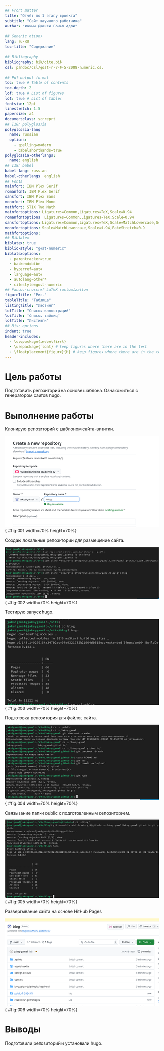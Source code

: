 ```yaml
---
## Front matter
title: "Отчёт по 1 этапу проекта"
subtitle: "Сайт научного работника"
author: "Фахми Джакси Гамал Адли"

## Generic otions
lang: ru-RU
toc-title: "Содержание"

## Bibliography
bibliography: bib/cite.bib
csl: pandoc/csl/gost-r-7-0-5-2008-numeric.csl

## Pdf output format
toc: true # Table of contents
toc-depth: 2
lof: true # List of figures
lot: true # List of tables
fontsize: 12pt
linestretch: 1.5
papersize: a4
documentclass: scrreprt
## I18n polyglossia
polyglossia-lang:
  name: russian
  options:
	- spelling=modern
	- babelshorthands=true
polyglossia-otherlangs:
  name: english
## I18n babel
babel-lang: russian
babel-otherlangs: english
## Fonts
mainfont: IBM Plex Serif
romanfont: IBM Plex Serif
sansfont: IBM Plex Sans
monofont: IBM Plex Mono
mathfont: STIX Two Math
mainfontoptions: Ligatures=Common,Ligatures=TeX,Scale=0.94
romanfontoptions: Ligatures=Common,Ligatures=TeX,Scale=0.94
sansfontoptions: Ligatures=Common,Ligatures=TeX,Scale=MatchLowercase,Scale=0.94
monofontoptions: Scale=MatchLowercase,Scale=0.94,FakeStretch=0.9
mathfontoptions:
## Biblatex
biblatex: true
biblio-style: "gost-numeric"
biblatexoptions:
  - parentracker=true
  - backend=biber
  - hyperref=auto
  - language=auto
  - autolang=other*
  - citestyle=gost-numeric
## Pandoc-crossref LaTeX customization
figureTitle: "Рис."
tableTitle: "Таблица"
listingTitle: "Листинг"
lofTitle: "Список иллюстраций"
lotTitle: "Список таблиц"
lolTitle: "Листинги"
## Misc options
indent: true
header-includes:
  - \usepackage{indentfirst}
  - \usepackage{float} # keep figures where there are in the text
  - \floatplacement{figure}{H} # keep figures where there are in the text
---
```


# Цель работы

Подготовить репозиторий на основе шаблона. Ознакомиться с генератором сайтов hugo.

# Выполнение работы

Клонирую репозиторий с шаблоном сайта-визитки.

![Создание репозитория из шаблона](image/01.png){ #fig:001 width=70% height=70%}

Создаю локальные репозитории для размещение сайта.

![Создание локальных репозиториев](image/02.png){ #fig:002 width=70% height=70%}

Тестирую запуск hugo.

![Инициализация hugo](image/03.png){ #fig:003 width=70% height=70%}

Подготовка репозитория для файлов сайта.

![Подготовка репозитория](image/04.png){ #fig:004 width=70% height=70%}

Связывание папки public с подготовленным репозиторием.

![Подготовка папки public](image/05.png){ #fig:005 width=70% height=70%}

Развертывание сайта на основе HitHub Pages.

![Развертывание сайта](image/06.png){ #fig:006 width=70% height=70%}

# Выводы

Подготовили репозиторий и установили hugo.